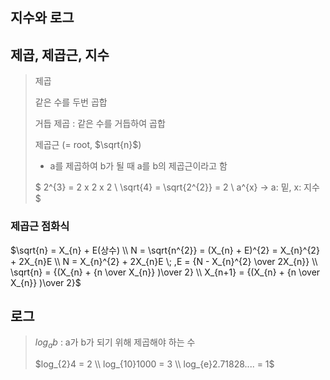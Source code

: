 ## 지수와 로그

## 제곱, 제곱근, 지수
> 제곱
>
> 같은 수를 두번 곱합
>
> 거듭 제곱 : 같은 수를 거듭하여 곱합
>
> 제곱근 (= root, $\sqrt{n}$)
>
> - a를 제곱하여 b가 될 때 a를 b의 제곱근이라고 함
>
> $ 2^{3} = 2 x 2 x 2 \\ \sqrt{4} = \sqrt{2^{2}} = 2 \\ a^{x} -> a: 밑, x: 지수 $

### 제곱근 점화식
$\sqrt{n} = X_{n} + E(상수) \\ N = \sqrt{n^{2}}
= (X_{n} + E)^{2} = X_{n}^{2} + 2X_{n}E \\
N = X_{n}^{2} + 2X_{n}E \; ,E = {N - X_{n}^{2} \over 2X_{n}} \\
\sqrt{n} = {(X_{n} + {n \over X_{n}} )\over 2} \\ X_{n+1} = {(X_{n} + {n \over X_{n}} )\over 2}$

## 로그
> $log_{a}b$ : a가 b가 되기 위해 제곱해야 하는 수
>
> $log_{2}4 = 2 \\ log_{10}1000 = 3 \\ log_{e}2.71828.... = 1$